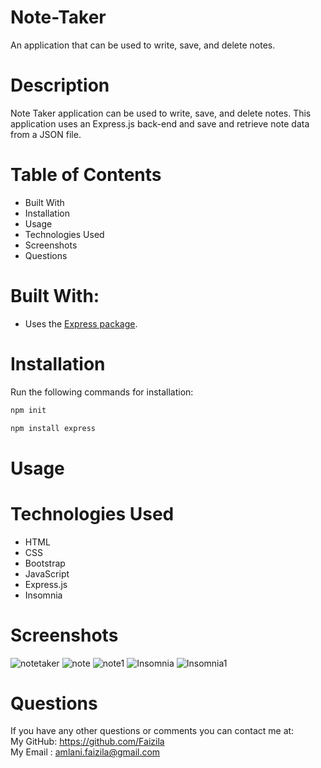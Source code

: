 # Note-Taker

An application that can be used to write, save, and delete notes.

# Description

Note Taker application can be used to write, save, and delete notes. This application uses an Express.js back-end and save and retrieve note data from a JSON file.

# Table of Contents

* Built With
* Installation
* Usage
* Technologies Used
* Screenshots
* Questions

# Built With:

* Uses the [Express package](https://www.npmjs.com/package/express).

# Installation

Run the following commands for installation:

```bash
npm init
```

```bash
npm install express
```
# Usage

# Technologies Used

* HTML
* CSS
* Bootstrap
* JavaScript
* Express.js
* Insomnia

# Screenshots

![notetaker](https://user-images.githubusercontent.com/78191579/138183652-742aed39-380d-4f21-8c96-cd167a3e4ab3.JPG)
![note](https://user-images.githubusercontent.com/78191579/138183662-20176d8d-adcc-4e2a-9f5f-2446bd11a1ce.JPG)
![note1](https://user-images.githubusercontent.com/78191579/138183667-17ee91bd-bf72-411c-b94e-46a96dcba16f.JPG)
![Insomnia](https://user-images.githubusercontent.com/78191579/138183671-4f42a6f8-220d-4f56-ae46-6dc9ccb72dd1.JPG)
![Insomnia1](https://user-images.githubusercontent.com/78191579/138183672-89f1a5a5-72b9-4aa2-b332-5b014737badd.JPG)

# Questions

If you have any other questions or comments you can contact me at:
   <br>
   My GitHub: https://github.com/Faizila
   <br>
   My Email : amlani.faizila@gmail.com
